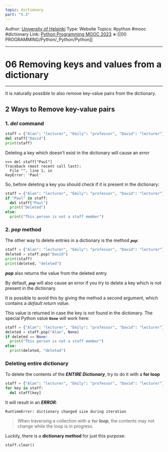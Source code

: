 ```yaml
---
topic: dictionary
part: "5.3"
---
```

Author: [University of Helsinki](https://programming-23.mooc.fi/)
Type: Website
Topics: #python #mooc #dictionary
Link: [Python Programming MOOC 2023](https://programming-23.mooc.fi/)
∗:[[00 PROGRAMMING/Python/_Python/Python]] 

---
# 06 Removing keys and values from a dictionary

--- 
It is naturally possible to also remove key-value pairs from the dictionary.

## 2 Ways to Remove key-value pairs

### 1. ___del___ command

```python
staff = {"Alan": "lecturer", "Emily": "professor", "David": "lecturer"}
del staff["David"]
print(staff)
```

Deleting a key which doesn't exist in the dictionary will cause an error
```
>>> del staff["Paul"]
Traceback (most recent call last):
  File "", line 1, in 
KeyError: 'Paul'
```

So, before deleting a key you should check if it is present in the dictionary:

```python
staff = {"Alan": "lecturer", "Emily": "professor", "David": "lecturer"}
if "Paul" in staff:
  del staff["Paul"]
  print("Deleted")
else:
  print("This person is not a staff member")
```

### 2. ___pop___ method

The other way to delete entries in a dictionary is the method ___`pop`___:

```python
staff = {"Alan": "lecturer", "Emily": "professor", "David": "lecturer"}
deleted = staff.pop("David")
print(staff)
print(deleted, "deleted")
```

___pop___ also returns the value from the deleted entry.

By default, ___`pop`___ will also cause an error if you try to delete a key which is not present in the dictionary.

It is possible to avoid this by giving the method a second argument, which contains a _default return value_.



This value is returned in case the key is not found in the dictionary. The special Python value ___`None`___ will work here:

```python
staff = {"Alan": "lecturer", "Emily": "professor", "David": "lecturer"}
deleted = staff.pop("Alan", None)
if deleted == None:
  print("This person is not a staff member")
else:
  print(deleted, "deleted")
```


### Deleting entire dictionary

 To delete the contents of the ___ENTIRE Dictionary___, try to do it with a __for loop__
```python
staff = {"Alan": "lecturer", "Emily": "professor", "David": "lecturer"}
for key in staff:
  del staff[key]
```

 It will result in an ___ERROR___:
```
RuntimeError: dictionary changed size during iteration
```


>When traversing a collection with a ___`for` loop___, the contents may not change while the loop is in progress.
>
   Luckily, there is a __dictionary method__ for just this purpose:

```python
staff.clear()
```





